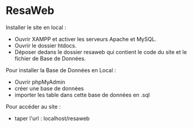 # ResaWeb

Installer le site en local :

* Ouvrir XAMPP et activer les serveurs Apache et MySQL.
* Ouvrir le dossier htdocs.
* Déposer dedans le dossier resaweb qui contient le code du site et le fichier de Base de Données.

Pour installer la Base de Données en Local :
* Ouvrir phpMyAdmin
* créer une base de données
* importer les table dans cette base de données en .sql

Pour accéder au site :
* taper l'url : localhost/resaweb
